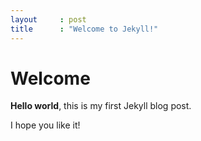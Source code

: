 ```yaml
---
layout     : post
title      : "Welcome to Jekyll!"
---
```


# Welcome

**Hello world**, this is my first Jekyll blog post.

I hope you like it!
